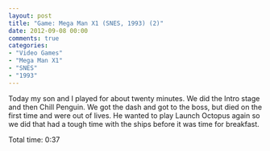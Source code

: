 ```yaml
---
layout: post
title: "Game: Mega Man X1 (SNES, 1993) (2)"
date: 2012-09-08 00:00
comments: true
categories:
- "Video Games"
- "Mega Man X1"
- "SNES"
- "1993"
---
```


Today my son and I played for about twenty minutes. We did the
Intro stage and then Chill Penguin. We got the dash and got to
the boss, but died on the first time and were out of lives. He
wanted to play Launch Octopus again so we did that had a tough
time with the ships before it was time for breakfast.

Total time: 0:37
